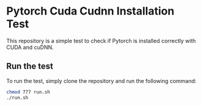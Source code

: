 # Pytorch Cuda Cudnn Installation Test

This repository is a simple test to check if Pytorch is installed correctly with CUDA and cuDNN.

## Run the test

To run the test, simply clone the repository and run the following command:

```bash
chmod 777 run.sh
./run.sh
```